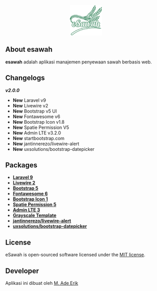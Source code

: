 <p align="center"><img src="public/logo/esawah-logo.png" width="100"></p>

## About esawah

<b>esawah</b> adalah aplikasi manajemen penyewaan sawah berbasis web.

## Changelogs

<b><i>v2.0.0</i></b>
<ul>
<li><b>New</b> Laravel v9</li>
<li><b>New</b> Livewire v2</li>
<li><b>New</b> Bootstrap v5 UI</li></del>
<li><b>New</b> Fontawesome v6</li>
<li><b>New</b> Bootstrap Icon v1.8</li>
<li><b>New</b> Spatie Permission V5</li>
<li><b>New</b> Admin LTE v3.2.0</li>
<li><b>New</b> startbootstrap.com</li>
<li><b>New</b> jantinnerezo/livewire-alert</li>
<li><b>New</b> uxsolutions/bootstrap-datepicker</li>
</ul>

## Packages

- **[Laravel 9](https://laravel.com/docs/9.x/releases)**
- **[Livewire 2](https://laravel-livewire.com/docs/2.x/quickstart)**
- **[Bootstrap 5](https://getbootstrap.com/docs/5.1/getting-started/introduction/)**
- **[Fontawesome 6](https://fontawesome.com/icons)**
- **[Bootstrap Icon 1](https://icons.getbootstrap.com/#icons)**
- **[Spatie Permission 5](https://spatie.be/docs/laravel-permission/v5/introduction)**
- **[Admin LTE 3](https://github.com/ColorlibHQ/AdminLTE)**
- **[Grayscale Template](https://startbootstrap.com/theme/grayscale)**
- **[jantinnerezo/livewire-alert](https://github.com/jantinnerezo/livewire-alert)**
- **[uxsolutions/bootstrap-datepicker](https://github.com/uxsolutions/bootstrap-datepicker)**


## License

eSawah is open-sourced software licensed under the [MIT license](https://opensource.org/licenses/MIT).

## Developer

Aplikasi ini dibuat oleh  [M. Ade Erik](mailto:ozonerik@gmail.com)
